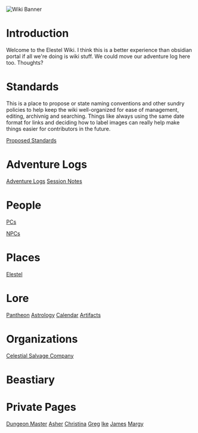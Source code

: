<!-- TITLE: The Elestel Wiki -->
<!-- SUBTITLE: A World-Building Project -->

![Wiki Banner](https://i.imgur.com/2VEPwjG.jpg)
# Introduction
Welcome to the Elestel Wiki. I think this is a better experience than obsidian portal if all we're doing is wiki stuff. We could move our adventure log here too. Thoughts?

# Standards
This is a place to propose or state naming conventions and other sundry policies to help keep the wiki well-organized for ease of management, editing, archivnig and searching. Things like always using the same date format for links and deciding how to label images can really help make things easier for contributors in the future.

[Proposed Standards](public/standards)

# Adventure Logs
[Adventure Logs](public/logs/home)
[Session Notes](public/session-notes/home)

# People

[PCs](public/people/player-characters)

[NPCs](public/people/npcs)

# Places
[Elestel](public/places/elestel)
# Lore
[Pantheon](public/lore/pantheon)
[Astrology](public/lore/astrology)
[Calendar](public/lore/calendar)
[Artifacts](public/lore/artifacts)

# Organizations
[Celestial Salvage Company](public/lore/csc)

# Beastiary

# Private Pages
[Dungeon Master](private/dungeon-master/home)
[Asher](private/asher/home)
[Christina](private/christina/home)
[Greg](private/greg/home)
[Ike](private/ike/home)
[James](private/james/home)
[Margy](private/margy/home)
